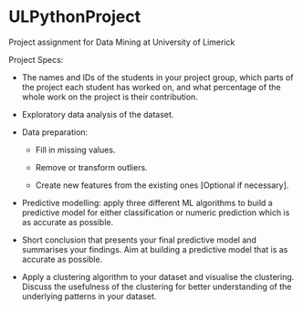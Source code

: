 # ULPythonProject
Project assignment for Data Mining at University of Limerick 

Project Specs:

* The names and IDs of the students in your project group, which parts of the project each student has worked on, and what percentage of the whole work on the project is their contribution.

* Exploratory data analysis of the dataset.

* Data preparation:

  + Fill in missing values.

  + Remove or transform outliers.

  + Create new features from the existing ones [Optional if necessary].

* Predictive modelling: apply three different ML algorithms to build a predictive model for either classification or numeric prediction which is as accurate as possible. 

* Short conclusion that presents your final predictive model and summarises your findings. Aim at building a predictive model that is as accurate as possible.

* Apply a clustering algorithm to your dataset and visualise the clustering. Discuss the usefulness of the clustering for better understanding of the underlying patterns in your dataset.
